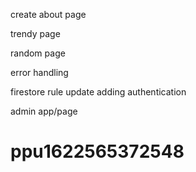 create about page

trendy page

<!-- popular page -->

random page

<!-- # my palettes page { created + fav } -->

<!-- # tags to be checked if size is not too big -->

<!-- or may be change text input to mutiple option select input -->

<!-- # also make tag hover effect -->

error handling

firestore rule update
adding authentication

admin app/page

<!-- # useHistory in detailedpalette crash -->

<!-- # date-fns check for better format -->

<!-- userID randomization -->

<!-- emoji after copy tool tip -->

# ppu1622565372548
